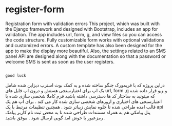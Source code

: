 # register-form
Registration form with validation errors
This project, which was built with the Django framework and designed with Bootstrap, includes an app for validation. The app includes url, form, g, and view files so you can access the code structure.
Fully customizable form works with optional validations and customized errors.
A custom template has also been designed for the app to make the display more beautiful.
Also, the settings related to an SMS panel API are designed along with the documentation so that a password or welcome SMS is sent as soon as the user registers.

                                                                                           good luck
                                     
دراین پروژه که با فریمورک جنگو ساخته شده و به کمک بوت استرپ دیزاین شده شامل یک اپ برای اعتبارسنجی هستش و درون اپ فایل های url, form ,g و ویو قرار داده شده که میتونید به ساختار کد ها دسترسی داشته باشید 
فرم کاملا شخصی سازی شده با اعتبارسنجی های اختیاری و ارورهای شخصی سازی شده کار می کند .
برای اپ هم یک قالب امده طراحی شده تا جلوه نمایش زیباتر شود .
همچنین تنظیمات مرتبط با یک api پنل پیامکی هم به همراه مستندات طراحی شده تا به محض ثبت نام کاربر پیامک رمزعبور یا خوش امد گویی ارسال شود .
                                                                                                                       موفق باشید .
